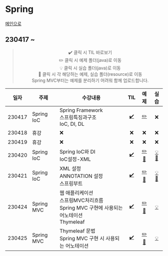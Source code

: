 # Spring
[메인으로](https://github.com/sylee990205/lsy_dktechin_study)
## 230417 ~ 

<div align = "center"> 

> :heavy_check_mark: 클릭 시 TIL 바로보기  
> :pencil2: 클릭 시 예제 폴더(java)로 이동  
> :bulb: 클릭 시 실습 폴더(java)로 이동    
> :orange_book: 클릭 시 각 해당하는 예제, 실습 폴더(resource)로 이동<br>
> Spring MVC부터는 예제를 분리하기 어려워 함께 업로드합니다.

| 일자      | 주제 | 수강내용       | TIL | 예제 | 실습 | 
| -------- | ----  |--------------- | :---: | :---: | :---: | 
| 230417 | Spring IoC  |Spring Framework<br>스프링특징과구조<br>IoC, DI, DL | [:heavy_check_mark:](/TIL/08.%20Spring%20IoC/230417_Spring_day1.md) | [:pencil2:](/intellij/springiocedu/src/main/java/FirstApp.java) | :x:
| 230418 | 휴강 | :x: | :x: | :x: | :x: |
| 230419 | 휴강 | :x: | :x: | :x: | :x: |
| 230420 | Spring IoC |Spring IoC와 DI<br>IoC설정-XML | [:heavy_check_mark:](/TIL/08.%20Spring%20IoC/230420_Spring_day2.md) | [:pencil2:](/intellij/springiocedu/src/main/java/day2/) [:orange_book:](/intellij/springiocedu/src/main/resources/day2/) | [:bulb:](/intellij/springiocedu/src/main/java/day2/exercise/) [:orange_book:](/intellij/springiocedu/src/main/resources/day2/exercise/)
| 230421 | Spring IoC | XML 설정<br>ANNOTATION 설정<BR>스프링부트 | [:heavy_check_mark:](/TIL/08.%20Spring%20IoC/230421_Spring_day3.md) |[:pencil2:](/intellij/springiocedu/src/main/java/day3/) [:orange_book:](/intellij/springiocedu/src/main/resources/day3/) | [:bulb:](/intellij/springiocedu/src/main/java/day3/exercise/exam3/) [:orange_book:](/intellij/springiocedu/src/main/resources/day3/exercise/exam3.xml) 
| 230424 | Spring MVC | 웹 애플리케이션<br>스프링MVC처리흐름<br>Spring MVC 구현에 사용되는 어노테이션<br>Thymeleaf| [:heavy_check_mark:](/TIL/08.%20Spring/230424_Spring_day4.md) |[:pencil2:](/intellij/springedu/src/main/java/com/example/springedu/) [:orange_book:](/intellij/springedu/src/main/resources/) | [:bulb:](/Spring%20exercise/230424/) 
| 230425 | Spring MVC | Thymeleaf 문법<br>Spring MVC 구현 시 사용되는 어노테이션 | [:heavy_check_mark:](/TIL/08.%20Spring/230425_Spring_day5.md) | [:pencil2:](/intellij/springedu/src/main/java/com/example/springedu/) [:orange_book:](/intellij/springedu/src/main/resources/) | [:bulb:](/Spring%20exercise/230425/) 
</div>

